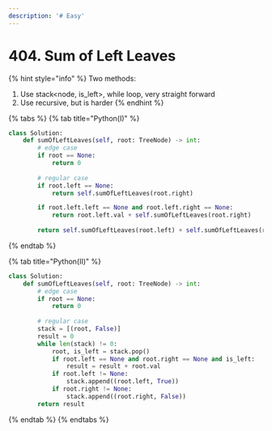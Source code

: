 ```yaml
---
description: '# Easy'
---
```


# 404. Sum of Left Leaves

{% hint style="info" %}
Two methods:

1. Use stack&lt;node, is\_left&gt;, while loop, very straight forward
2. Use recursive, but is harder
{% endhint %}

{% tabs %}
{% tab title="Python\(I\)" %}
```python
class Solution:
    def sumOfLeftLeaves(self, root: TreeNode) -> int:
        # edge case
        if root == None:
            return 0
        
        # regular case
        if root.left == None:
            return self.sumOfLeftLeaves(root.right)

        if root.left.left == None and root.left.right == None:
            return root.left.val + self.sumOfLeftLeaves(root.right)
        
        return self.sumOfLeftLeaves(root.left) + self.sumOfLeftLeaves(root.right)
```
{% endtab %}

{% tab title="Python\(II\)" %}
```python
class Solution:
    def sumOfLeftLeaves(self, root: TreeNode) -> int:
        # edge case
        if root == None:
            return 0
        
        # regular case
        stack = [(root, False)]
        result = 0
        while len(stack) != 0:
            root, is_left = stack.pop()
            if root.left == None and root.right == None and is_left:
                result = result + root.val
            if root.left != None:
                stack.append((root.left, True))
            if root.right != None:
                stack.append((root.right, False))
        return result
```
{% endtab %}
{% endtabs %}


